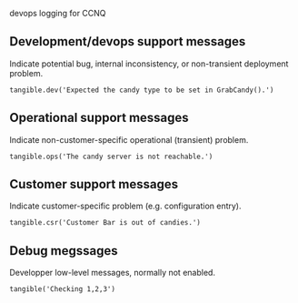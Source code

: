 devops logging for CCNQ

Development/devops support messages
-----------------------------------

Indicate potential bug, internal inconsistency, or non-transient deployment problem.

```
tangible.dev('Expected the candy type to be set in GrabCandy().')
```

Operational support messages
----------------------------

Indicate non-customer-specific operational (transient) problem.

```
tangible.ops('The candy server is not reachable.')
```

Customer support messages
-------------------------

Indicate customer-specific problem (e.g. configuration entry).

```
tangible.csr('Customer Bar is out of candies.')
```

Debug megssages
---------------

Developper low-level messages, normally not enabled.

```
tangible('Checking 1,2,3')
```
